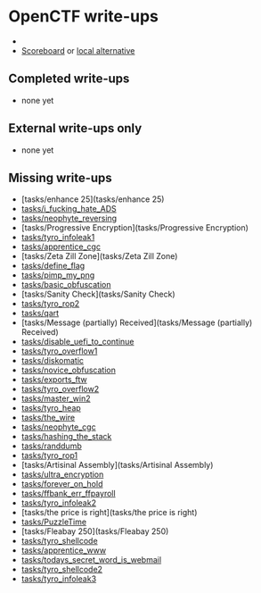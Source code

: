# OpenCTF write-ups

* <TODO>
* [Scoreboard](TODO) or [local alternative](TODOLOCAL)

## Completed write-ups

* none yet

## External write-ups only

* none yet

## Missing write-ups

* [tasks/enhance 25](tasks/enhance 25)
* [tasks/i_fucking_hate_ADS](tasks/i_fucking_hate_ADS)
* [tasks/neophyte_reversing](tasks/neophyte_reversing)
* [tasks/Progressive Encryption](tasks/Progressive Encryption)
* [tasks/tyro_infoleak1](tasks/tyro_infoleak1)
* [tasks/apprentice_cgc](tasks/apprentice_cgc)
* [tasks/Zeta Zill Zone](tasks/Zeta Zill Zone)
* [tasks/define_flag](tasks/define_flag)
* [tasks/pimp_my_png](tasks/pimp_my_png)
* [tasks/basic_obfuscation](tasks/basic_obfuscation)
* [tasks/Sanity Check](tasks/Sanity Check)
* [tasks/tyro_rop2](tasks/tyro_rop2)
* [tasks/qart](tasks/qart)
* [tasks/Message (partially) Received](tasks/Message (partially) Received)
* [tasks/disable_uefi_to_continue](tasks/disable_uefi_to_continue)
* [tasks/tyro_overflow1](tasks/tyro_overflow1)
* [tasks/diskomatic](tasks/diskomatic)
* [tasks/novice_obfuscation](tasks/novice_obfuscation)
* [tasks/exports_ftw](tasks/exports_ftw)
* [tasks/tyro_overflow2](tasks/tyro_overflow2)
* [tasks/master_win2](tasks/master_win2)
* [tasks/tyro_heap](tasks/tyro_heap)
* [tasks/the_wire](tasks/the_wire)
* [tasks/neophyte_cgc](tasks/neophyte_cgc)
* [tasks/hashing_the_stack](tasks/hashing_the_stack)
* [tasks/randdumb](tasks/randdumb)
* [tasks/tyro_rop1](tasks/tyro_rop1)
* [tasks/Artisinal Assembly](tasks/Artisinal Assembly)
* [tasks/ultra_encryption](tasks/ultra_encryption)
* [tasks/forever_on_hold](tasks/forever_on_hold)
* [tasks/ffbank_err_ffpayroll](tasks/ffbank_err_ffpayroll)
* [tasks/tyro_infoleak2](tasks/tyro_infoleak2)
* [tasks/the price is right](tasks/the price is right)
* [tasks/PuzzleTime](tasks/PuzzleTime)
* [tasks/Fleabay 250](tasks/Fleabay 250)
* [tasks/tyro_shellcode](tasks/tyro_shellcode)
* [tasks/apprentice_www](tasks/apprentice_www)
* [tasks/todays_secret_word_is_webmail](tasks/todays_secret_word_is_webmail)
* [tasks/tyro_shellcode2](tasks/tyro_shellcode2)
* [tasks/tyro_infoleak3](tasks/tyro_infoleak3)